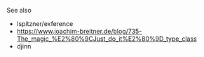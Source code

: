 See also

- lspitzner/exference
- https://www.joachim-breitner.de/blog/735-The_magic_%E2%80%9CJust_do_it%E2%80%9D_type_class
- djinn
